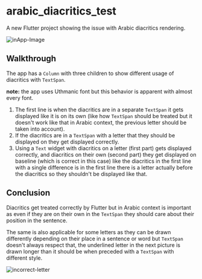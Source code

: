 # arabic_diacritics_test

A new Flutter project showing the issue with Arabic diacritics rendering.

![inApp-Image](https://i.imgur.com/4kSKwrc.jpg)

## Walkthrough

The app has a `Column` with three children to show different usage of diacritics with `TextSpan`.

**note:**  the app uses Uthmanic font but this behavior is apparent with almost every font.

1. The first line is when the diacritics are in a separate `TextSpan` it gets displayed like it is on its own (like how `TextSpan` should be treated but it doesn't work like that in Arabic context, the previous letter should be taken into account).
1. If the diacritics are in a `TextSpan` with a letter that they should be displayed on they get displayed correctly.
1. Using a `Text` widget with diacritics on a letter (first part) gets displayed correctly, and diacritics on their own (second part) they get displayed on baseline (which is correct in this case) like the diacritics in the first line with a single difference is in the first line there is a letter actually before the diacritics so they shouldn't be displayed like that.

## Conclusion
Diacritics get treated correctly by Flutter but in Arabic context is important as even if they are on their own in the `TextSpan` they should care about their position in the sentence.

The same is also applicable for some letters as they can be drawn differently depending on their place in a sentence or word but `TextSpan` doesn't always respect that, the underlined letter in the next picture is drawn longer than it should be when preceded with a `TextSpan` with different style.

![incorrect-letter](https://i.imgur.com/AHwjjGI.png)